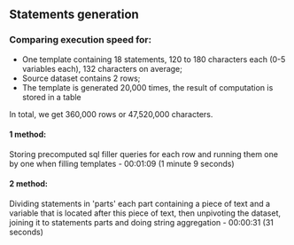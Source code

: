 ## Statements generation

### Comparing execution speed for:
- One template containing 18 statements, 120 to 180 characters each (0-5 variables each), 132 characters on average;
- Source dataset contains 2 rows;
- The template is generated 20,000 times, the result of computation is stored in a table

In total, we get 360,000 rows or 47,520,000 characters.

#### 1 method:
Storing precomputed sql filler queries for each row and running them one by one when filling templates - 00:01:09 (1 minute 9 seconds)

#### 2 method:
Dividing statements in 'parts' each part containing a piece of text and a variable that is located after this piece of text, then unpivoting the dataset, joining it to statements parts and doing string aggregation - 00:00:31 (31 seconds)
